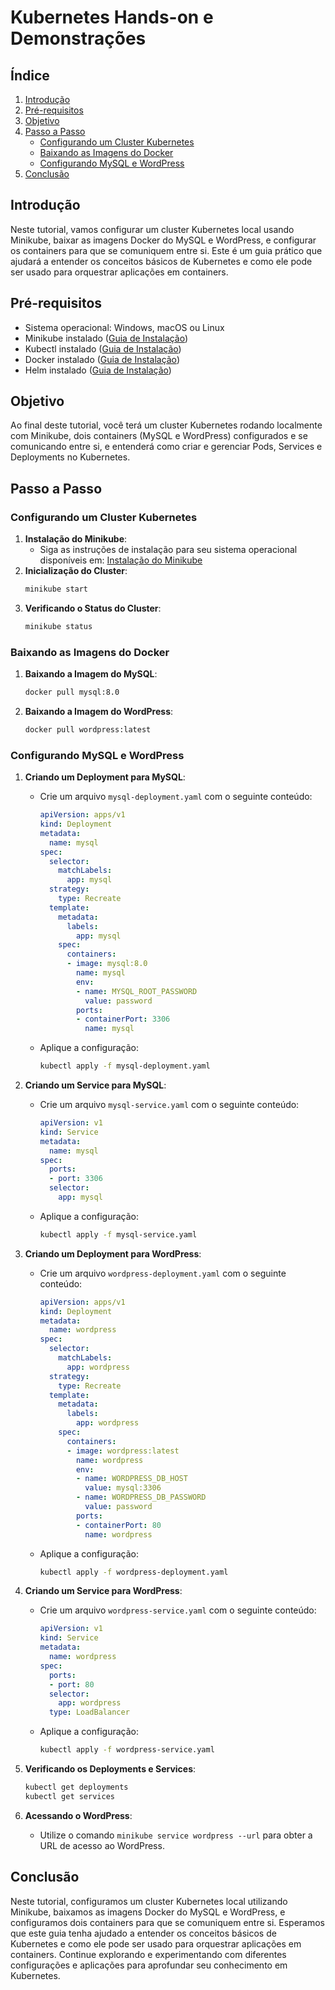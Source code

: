 
# Kubernetes Hands-on e Demonstrações

## Índice
1. [Introdução](#introdução)
2. [Pré-requisitos](#pré-requisitos)
3. [Objetivo](#objetivo)
4. [Passo a Passo](#passo-a-passo)
   - [Configurando um Cluster Kubernetes](#configurando-um-cluster-kubernetes)
   - [Baixando as Imagens do Docker](#baixando-as-imagens-do-docker)
   - [Configurando MySQL e WordPress](#configurando-mysql-e-wordpress)
5. [Conclusão](#conclusão)

## Introdução
Neste tutorial, vamos configurar um cluster Kubernetes local usando Minikube, baixar as imagens Docker do MySQL e WordPress, e configurar os containers para que se comuniquem entre si. Este é um guia prático que ajudará a entender os conceitos básicos de Kubernetes e como ele pode ser usado para orquestrar aplicações em containers.

## Pré-requisitos
- Sistema operacional: Windows, macOS ou Linux
- Minikube instalado ([Guia de Instalação](https://minikube.sigs.k8s.io/docs/start/))
- Kubectl instalado ([Guia de Instalação](https://kubernetes.io/docs/tasks/tools/install-kubectl/))
- Docker instalado ([Guia de Instalação](https://docs.docker.com/get-docker/))
- Helm instalado ([Guia de Instalação](https://helm.sh/docs/intro/install/))

## Objetivo
Ao final deste tutorial, você terá um cluster Kubernetes rodando localmente com Minikube, dois containers (MySQL e WordPress) configurados e se comunicando entre si, e entenderá como criar e gerenciar Pods, Services e Deployments no Kubernetes.

## Passo a Passo

### Configurando um Cluster Kubernetes
1. **Instalação do Minikube**:
    - Siga as instruções de instalação para seu sistema operacional disponíveis em: [Instalação do Minikube](https://minikube.sigs.k8s.io/docs/start/)
2. **Inicialização do Cluster**:
    ```sh
    minikube start
    ```
3. **Verificando o Status do Cluster**:
    ```sh
    minikube status
    ```

### Baixando as Imagens do Docker
1. **Baixando a Imagem do MySQL**:
    ```sh
    docker pull mysql:8.0
    ```
2. **Baixando a Imagem do WordPress**:
    ```sh
    docker pull wordpress:latest
    ```

### Configurando MySQL e WordPress
1. **Criando um Deployment para MySQL**:
    - Crie um arquivo `mysql-deployment.yaml` com o seguinte conteúdo:
        ```yaml
        apiVersion: apps/v1
        kind: Deployment
        metadata:
          name: mysql
        spec:
          selector:
            matchLabels:
              app: mysql
          strategy:
            type: Recreate
          template:
            metadata:
              labels:
                app: mysql
            spec:
              containers:
              - image: mysql:8.0
                name: mysql
                env:
                - name: MYSQL_ROOT_PASSWORD
                  value: password
                ports:
                - containerPort: 3306
                  name: mysql
        ```
    - Aplique a configuração:
        ```sh
        kubectl apply -f mysql-deployment.yaml
        ```

2. **Criando um Service para MySQL**:
    - Crie um arquivo `mysql-service.yaml` com o seguinte conteúdo:
        ```yaml
        apiVersion: v1
        kind: Service
        metadata:
          name: mysql
        spec:
          ports:
          - port: 3306
          selector:
            app: mysql
        ```
    - Aplique a configuração:
        ```sh
        kubectl apply -f mysql-service.yaml
        ```

3. **Criando um Deployment para WordPress**:
    - Crie um arquivo `wordpress-deployment.yaml` com o seguinte conteúdo:
        ```yaml
        apiVersion: apps/v1
        kind: Deployment
        metadata:
          name: wordpress
        spec:
          selector:
            matchLabels:
              app: wordpress
          strategy:
            type: Recreate
          template:
            metadata:
              labels:
                app: wordpress
            spec:
              containers:
              - image: wordpress:latest
                name: wordpress
                env:
                - name: WORDPRESS_DB_HOST
                  value: mysql:3306
                - name: WORDPRESS_DB_PASSWORD
                  value: password
                ports:
                - containerPort: 80
                  name: wordpress
        ```
    - Aplique a configuração:
        ```sh
        kubectl apply -f wordpress-deployment.yaml
        ```

4. **Criando um Service para WordPress**:
    - Crie um arquivo `wordpress-service.yaml` com o seguinte conteúdo:
        ```yaml
        apiVersion: v1
        kind: Service
        metadata:
          name: wordpress
        spec:
          ports:
          - port: 80
          selector:
            app: wordpress
          type: LoadBalancer
        ```
    - Aplique a configuração:
        ```sh
        kubectl apply -f wordpress-service.yaml
        ```

5. **Verificando os Deployments e Services**:
    ```sh
    kubectl get deployments
    kubectl get services
    ```

6. **Acessando o WordPress**:
    - Utilize o comando `minikube service wordpress --url` para obter a URL de acesso ao WordPress.

## Conclusão
Neste tutorial, configuramos um cluster Kubernetes local utilizando Minikube, baixamos as imagens Docker do MySQL e WordPress, e configuramos dois containers para que se comuniquem entre si. Esperamos que este guia tenha ajudado a entender os conceitos básicos de Kubernetes e como ele pode ser usado para orquestrar aplicações em containers. Continue explorando e experimentando com diferentes configurações e aplicações para aprofundar seu conhecimento em Kubernetes.

